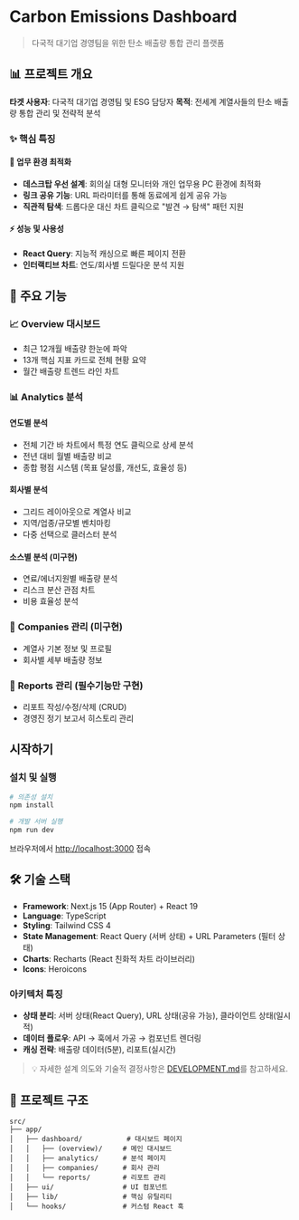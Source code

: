 # Carbon Emissions Dashboard

> 다국적 대기업 경영팀을 위한 탄소 배출량 통합 관리 플랫폼

## 📊 프로젝트 개요

**타겟 사용자**: 다국적 대기업 경영팀 및 ESG 담당자
**목적**: 전세계 계열사들의 탄소 배출량 통합 관리 및 전략적 분석

### ✨ 핵심 특징

#### 🎯 **업무 환경 최적화**

- **데스크탑 우선 설계**: 회의실 대형 모니터와 개인 업무용 PC 환경에 최적화
- **링크 공유 기능**: URL 파라미터를 통해 동료에게 쉽게 공유 가능
- **직관적 탐색**: 드롭다운 대신 차트 클릭으로 "발견 → 탐색" 패턴 지원

#### ⚡ **성능 및 사용성**

- **React Query**: 지능적 캐싱으로 빠른 페이지 전환
- **인터랙티브 차트**: 연도/회사별 드릴다운 분석 지원

## 🔧 주요 기능

### 📈 **Overview 대시보드**

- 최근 12개월 배출량 한눈에 파악
- 13개 핵심 지표 카드로 전체 현황 요약
- 월간 배출량 트렌드 라인 차트

### 📊 **Analytics 분석**

#### 연도별 분석

- 전체 기간 바 차트에서 특정 연도 클릭으로 상세 분석
- 전년 대비 월별 배출량 비교
- 종합 평점 시스템 (목표 달성률, 개선도, 효율성 등)

#### 회사별 분석

- 그리드 레이아웃으로 계열사 비교
- 지역/업종/규모별 벤치마킹
- 다중 선택으로 클러스터 분석

#### 소스별 분석 (미구현)

- 연료/에너지원별 배출량 분석
- 리스크 분산 관점 차트
- 비용 효율성 분석

### 🏢 **Companies 관리** (미구현)

- 계열사 기본 정보 및 프로필
- 회사별 세부 배출량 정보

### 📝 **Reports 관리** (필수기능만 구현)

- 리포트 작성/수정/삭제 (CRUD)
- 경영진 정기 보고서 히스토리 관리

## 시작하기

### 설치 및 실행

```bash
# 의존성 설치
npm install

# 개발 서버 실행
npm run dev
```

브라우저에서 [http://localhost:3000](http://localhost:3000) 접속

## 🛠 기술 스택

- **Framework**: Next.js 15 (App Router) + React 19
- **Language**: TypeScript
- **Styling**: Tailwind CSS 4
- **State Management**: React Query (서버 상태) + URL Parameters (필터 상태)
- **Charts**: Recharts (React 친화적 차트 라이브러리)
- **Icons**: Heroicons

### 아키텍처 특징

- **상태 분리**: 서버 상태(React Query), URL 상태(공유 가능), 클라이언트 상태(일시적)
- **데이터 플로우**: API → 훅에서 가공 → 컴포넌트 렌더링
- **캐싱 전략**: 배출량 데이터(5분), 리포트(실시간)

> 💡 자세한 설계 의도와 기술적 결정사항은 [DEVELOPMENT.md](./DEVELOPMENT.md)를 참고하세요.

## 📁 프로젝트 구조

```
src/
├── app/
│   ├── dashboard/           # 대시보드 페이지
│   │   ├── (overview)/     # 메인 대시보드
│   │   ├── analytics/      # 분석 페이지
│   │   ├── companies/      # 회사 관리
│   │   └── reports/        # 리포트 관리
│   ├── ui/                 # UI 컴포넌트
│   ├── lib/                # 핵심 유틸리티
│   └── hooks/              # 커스텀 React 훅
```
